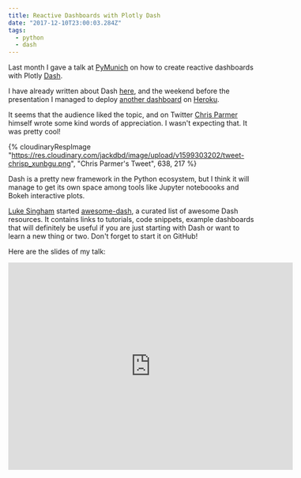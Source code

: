 ```yaml
---
title: Reactive Dashboards with Plotly Dash
date: "2017-12-10T23:00:03.284Z"
tags:
  - python
  - dash
---
```


Last month I gave a talk at [PyMunich](https://www.meetup.com/it-IT/PyMunich/) on how to create reactive dashboards with Plotly [Dash](https://plot.ly/products/dash/).

I have already written about Dash [here](https://www.giacomodebidda.com/visualize-earthquakes-with-plotly-dash/), and the weekend before the presentation I managed to deploy [another dashboard](https://github.com/jackdbd/dash-fda) on [Heroku](https://mighty-garden-67470.herokuapp.com/).

It seems that the audience liked the topic, and on Twitter [Chris Parmer](https://github.com/chriddyp) himself wrote some kind words of appreciation. I wasn't expecting that. It was pretty cool!

{% cloudinaryRespImage
"https://res.cloudinary.com/jackdbd/image/upload/v1599303202/tweet-chrisp_xunbgu.png",
"Chris Parmer's Tweet",
638, 217 %}

Dash is a pretty new framework in the Python ecosystem, but I think it will manage to get its own space among tools like Jupyter noteboooks and Bokeh interactive plots.

[Luke Singham](https://github.com/ucg8j) started [awesome-dash](https://github.com/Acrotrend/awesome-dash), a curated list of awesome Dash resources. It contains links to tutorials, code snippets, example dashboards that will definitely be useful if you are just starting with Dash or want to learn a new thing or two. Don't forget to start it on GitHub!

Here are the slides of my talk:

<iframe src="https://slides.com/jackdbd/deck/embed" width="576" height="420" scrolling="no" frameborder="0" webkitallowfullscreen mozallowfullscreen allowfullscreen></iframe>
